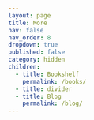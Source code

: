 ```yaml
---
layout: page
title: More
nav: false
nav_order: 8
dropdown: true
published: false
category: hidden
children:
  - title: Bookshelf
    permalink: /books/
  - title: divider
  - title: Blog
    permalink: /blog/
---
```

